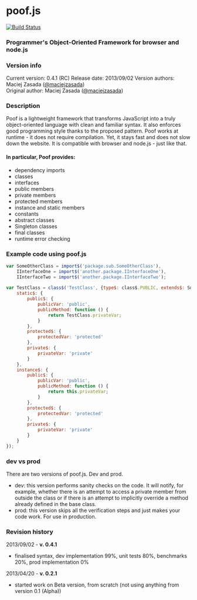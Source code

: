 poof.js
=======

[![Build Status](https://travis-ci.org/maciejzasada/poof.js.png)](https://travis-ci.org/maciejzasada/poof.js)

### Programmer's Object-Oriented Framework for browser and node.js ###


### Version info ###
Current version: 0.4.1 (RC)
Release date: 2013/09/02
Version authors: Maciej Zasada ([@maciejzasada](https://twitter.com/maciejzasada))  
Original author: Maciej Zasada ([@maciejzasada](https://twitter.com/maciejzasada))  

### Description ###
Poof is a lightweight framework that transforms JavaScript into a truly object-oriented language with clean and familiar syntax.
It also enforces good programming style thanks to the proposed pattern.
Poof works at runtime - it does not require compilation. Yet, it stays fast and does not slow down the website.
It is compatible with browser and node.js - just like that.

#### In particular, Poof provides: ####
* dependency imports
* classes
* interfaces
* public members
* private members
* protected members
* instance and static members
* constants
* abstract classes
* Singleton classes
* final classes
* runtime error checking

### Example code using poof.js ###
```javascript
var SomeOtherClass = import$('package.sub.SomeOtherClass'),
    IInterfaceOne = import$('another.package.IInterfaceOne'),
    IInterfaceTwo = import$('another.package.IInterfaceTwo');
    
var TestClass = class$('TestClass', {type$: class$.PUBLIC, extends$: SomeOtherClass, implements$: [IInterfaceOne, IInterfaceTwo]}, {
    static$: {
        public$: {
            publicVar: 'public',
            publicMethod: function () {
                return TestClass.privateVar;
            }
        },
        protected$: {
            protectedVar: 'protected'
        },
        private$: {
            privateVar: 'private'
        }
    },
    instance$: {
        public$: {
            publicVar: 'public',
            publicMethod: function () {
                return this.privateVar;
            }
        },
        protected$: {
            protectedVar: 'protected'
        },
        private$: {
            privateVar: 'private'
        }
    }
});
```

### dev vs prod ###
There are two versions of poof.js. Dev and prod.
* dev: this version performs sanity checks on the code. It will notify, for example, whether there is an attempt to access a private member from outside the class or if there is an attempt to implicitly override a method already defined in the base class.
* prod: this version skips all the verification steps and just makes your code work. For use in production.

### Revision history ###
2013/09/02 - **v. 0.4.1**
* finalised syntax, dev implementation 99%, unit tests 80%, benchmarks 20%, prod implementation 0%

2013/04/20 - **v. 0.2.1**
* started work on Beta version, from scratch (not using anything from version 0.1 (Alpha))

